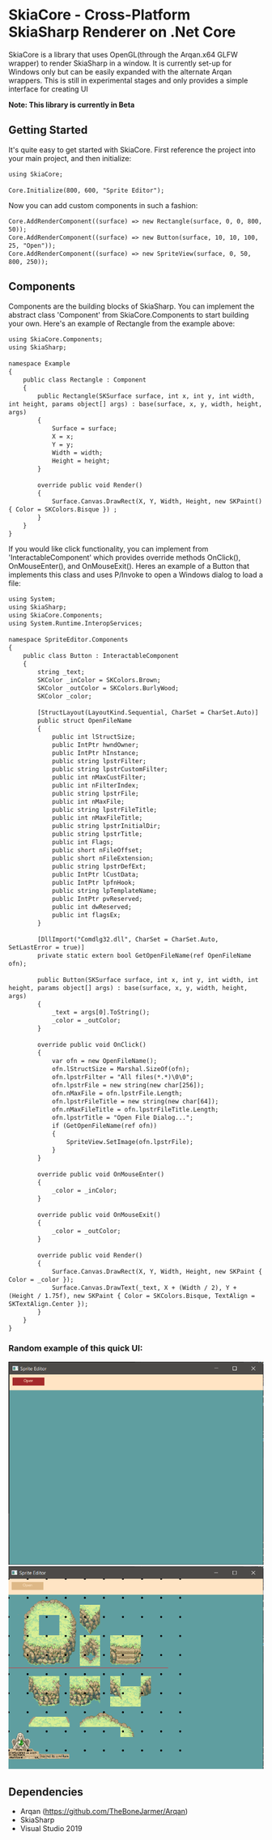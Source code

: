 # SkiaCore - Cross-Platform SkiaSharp Renderer on .Net Core

SkiaCore is a library that uses OpenGL(through the Arqan.x64 GLFW wrapper) to render SkiaSharp in a window. It is currently set-up for Windows only but can be easily expanded with
the alternate Arqan wrappers. This is still in experimental stages and only provides a simple interface for creating UI

<b>Note: This library is currently in Beta</b>

## Getting Started

It's quite easy to get started with SkiaCore. First reference the project into your main project, and then initialize:

```
using SkiaCore;

Core.Initialize(800, 600, "Sprite Editor");
```

Now you can add custom components in such a fashion:
```
Core.AddRenderComponent((surface) => new Rectangle(surface, 0, 0, 800, 50));
Core.AddRenderComponent((surface) => new Button(surface, 10, 10, 100, 25, "Open"));
Core.AddRenderComponent((surface) => new SpriteView(surface, 0, 50, 800, 250));
```

## Components

Components are the building blocks of SkiaSharp. You can implement the abstract class 'Component' from SkiaCore.Components to start building your own. Here's an example of Rectangle
from the example above:

```
using SkiaCore.Components;
using SkiaSharp;

namespace Example
{
    public class Rectangle : Component
    {
        public Rectangle(SKSurface surface, int x, int y, int width, int height, params object[] args) : base(surface, x, y, width, height, args)
        {
            Surface = surface;
            X = x;
            Y = y;
            Width = width;
            Height = height;
        }

        override public void Render()
        {
            Surface.Canvas.DrawRect(X, Y, Width, Height, new SKPaint() { Color = SKColors.Bisque }) ;
        }
    }
}
```

If you would like click functionality, you can implement from 'InteractableComponent' which provides override methods OnClick(), OnMouseEnter(), and OnMouseExit(). Heres an example
of a Button that implements this class and uses P/Invoke to open a Windows dialog to load a file:

```
using System;
using SkiaSharp;
using SkiaCore.Components;
using System.Runtime.InteropServices;

namespace SpriteEditor.Components
{
    public class Button : InteractableComponent
    {
        string _text;
        SKColor _inColor = SKColors.Brown;
        SKColor _outColor = SKColors.BurlyWood;
        SKColor _color;

        [StructLayout(LayoutKind.Sequential, CharSet = CharSet.Auto)]
        public struct OpenFileName
        {
            public int lStructSize;
            public IntPtr hwndOwner;
            public IntPtr hInstance;
            public string lpstrFilter;
            public string lpstrCustomFilter;
            public int nMaxCustFilter;
            public int nFilterIndex;
            public string lpstrFile;
            public int nMaxFile;
            public string lpstrFileTitle;
            public int nMaxFileTitle;
            public string lpstrInitialDir;
            public string lpstrTitle;
            public int Flags;
            public short nFileOffset;
            public short nFileExtension;
            public string lpstrDefExt;
            public IntPtr lCustData;
            public IntPtr lpfnHook;
            public string lpTemplateName;
            public IntPtr pvReserved;
            public int dwReserved;
            public int flagsEx;
        }

        [DllImport("Comdlg32.dll", CharSet = CharSet.Auto, SetLastError = true)]
        private static extern bool GetOpenFileName(ref OpenFileName ofn);

        public Button(SKSurface surface, int x, int y, int width, int height, params object[] args) : base(surface, x, y, width, height, args)
        {
            _text = args[0].ToString();
            _color = _outColor;
        }

        override public void OnClick()
        {
            var ofn = new OpenFileName();
            ofn.lStructSize = Marshal.SizeOf(ofn);
            ofn.lpstrFilter = "All files(*.*)\0\0";
            ofn.lpstrFile = new string(new char[256]);
            ofn.nMaxFile = ofn.lpstrFile.Length;
            ofn.lpstrFileTitle = new string(new char[64]);
            ofn.nMaxFileTitle = ofn.lpstrFileTitle.Length;
            ofn.lpstrTitle = "Open File Dialog...";
            if (GetOpenFileName(ref ofn)) 
            {
                SpriteView.SetImage(ofn.lpstrFile);
            }
        }

        override public void OnMouseEnter()
        {
            _color = _inColor;
        }

        override public void OnMouseExit()
        {
            _color = _outColor;
        }

        override public void Render()
        {
            Surface.Canvas.DrawRect(X, Y, Width, Height, new SKPaint { Color = _color });
            Surface.Canvas.DrawText(_text, X + (Width / 2), Y + (Height / 1.75f), new SKPaint { Color = SKColors.Bisque, TextAlign = SKTextAlign.Center });
        }
    }
}

```

### Random example of this quick UI:
![1](1.PNG)
![2](2.PNG)

## Dependencies
- Arqan (https://github.com/TheBoneJarmer/Arqan)
- SkiaSharp
- Visual Studio 2019

